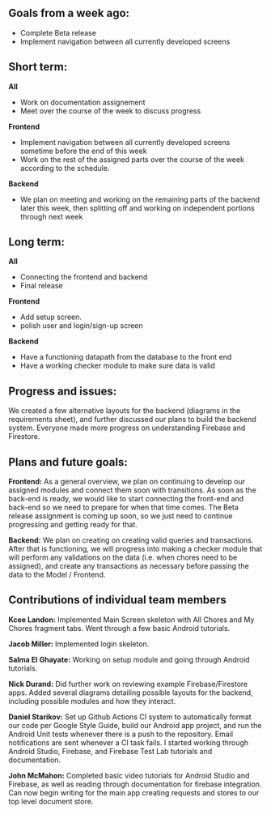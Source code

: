 ## Goals from a week ago:
- Complete Beta release
- Implement navigation between all currently developed screens
## Short term:
**All**
- Work on documentation assignement
- Meet over the course of the week to discuss progress

**Frontend**
- Implement navigation between all currently developed screens sometime before the end of this week
- Work on the rest of the assigned parts over the course of the week according to the schedule.

**Backend**
- We plan on meeting and working on the remaining parts of the backend later this week, then splitting off
and working on independent portions through next week

## Long term:
**All**
- Connecting the frontend and backend 
- Final release

**Frontend**
- Add setup screen.
- polish user and login/sign-up screen

**Backend**
- Have a functioning datapath from the database to the front end
- Have a working checker module to make sure data is valid

## Progress and issues:
We created a few alternative layouts for the backend (diagrams in the requirements sheet), and
further discussed our plans to build the backend system. Everyone made more progress on
understanding Firebase and Firestore.

## Plans and future goals:
**Frontend:** As a general overview, we plan on continuing to develop our assigned modules and
connect them soon with transitions. As soon as the back-end is ready, we would like to start
connecting the front-end and back-end so we need to prepare for when that time comes.
The Beta release assignment is coming up soon, so we just need to continue progressing
and getting ready for that.

**Backend:** We plan on creating on creating valid queries and transactions. After that is functioning, 
we will progress into making a checker module that will perform any validations on the data 
(i.e. when chores need to be assigned), and create any transactions as necessary before passing the 
data to the Model / Frontend.

## Contributions of individual team members
**Kcee Landon:** Implemented Main Screen skeleton with All Chores and My Chores fragment tabs.
Went through a few basic Android tutorials.

**Jacob Miller:** Implemented login skeleton.

**Salma El Ghayate:** Working on setup module and going through Android tutorials.

**Nick Durand:** Did further work on reviewing example Firebase/Firestore apps. Added several
diagrams detailing possible layouts for the backend, including possible modules
and how they interact.

**Daniel Starikov:** Set up Github Actions CI system to automatically format our code per Google
Style Guide, build our Android app project, and run the Android Unit tests whenever there is a push
to the repository. Email notifications are sent whenever a CI task fails. I started working through
Android Studio, Firebase, and Firebase Test Lab tutorials and documentation.

**John McMahon:** Completed basic video tutorials for Android Studio and Firebase, as well as
reading through documentation for firebase integration. Can now begin writing for the main app
creating requests and stores to our top level document store.
